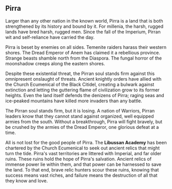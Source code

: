 ## Pirra
Larger than any other nation in the known world, Pirra is a land that is both strengthened by its history and bound by it.  For millenia, the harsh, rugged lands have bred harsh, rugged men.  Since the fall of the Imperium, Pirran wit and self-reliance have carried the day.  

Pirra is beset by enemies on all sides.  Temenite raiders harass their western shores.  The Dread Emperor of Anem has claimed it a rebellious province.  Strange beasts shamble north from the Diaspora.  The fungal horror of the moonshadow creeps along the eastern shores.

Despite these existential threat, the Pirran soul stands firm against this omnipresent onslaught of threats.  Ancient knightly orders have allied with the Church Ecumenical of the Black Citidel, creating a bulwark against extinction and letting the guttering flame of civilization grow to its former heights.  Even the land itself defends the denizens of Pirra; raging seas and ice-peaked mountains have killed more invaders than any battle.

The Pirran soul stands firm, but it is losing.  A nation of Warriors, Pirran leaders know that they cannot stand against organized, well equipped armies from the south.  Without a breakthrough, Pirra will fight bravely, but be crushed by the armies of the Dread Emperor, one glorious defeat at a time.

All is not lost for the good people of Pirra.  The **Libussan Academy** has been chartered by the Church Ecumenical to seek out ancient relics that might turn the tide.  Pirra's vast territories are littered with Imperial, and far older ruins.  These ruins hold the hope of Pirra's salvation.  Ancient relics of immense power lie within them, and that power can be harnessed to save the land.  To that end, brave relic hunters scour these ruins, knowing that success means vast riches, and failure means the destruction of all that they know and love.